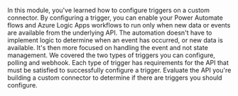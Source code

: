 In this module, you've learned how to configure triggers on a custom connector. By configuring a trigger, you can enable your Power Automate flows and Azure Logic Apps workflows to run only when new data or events are available from the underlying API. The automation doesn't have to implement logic to determine when an event has occurred, or new data is available. It's then more focused on handling the event and not state management. We covered the two types of triggers you can configure, polling and webhook.  Each type of trigger has requirements for the API that must be satisfied to successfully configure a trigger. Evaluate the API you're building a custom connector to determine if there are triggers you should configure. 